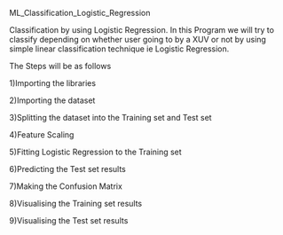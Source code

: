 ML_Classification_Logistic_Regression

Classification by using Logistic Regression.
In this Program we will try to classify depending on whether user going to by a XUV or not by using simple linear classification technique ie Logistic Regression.

The Steps will be as follows

1)Importing the libraries

2)Importing the dataset

3)Splitting the dataset into the Training set and Test set

4)Feature Scaling

5)Fitting Logistic Regression to the Training set

6)Predicting the Test set results

7)Making the Confusion Matrix

8)Visualising the Training set results

9)Visualising the Test set results
